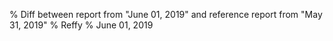% Diff between report from "June 01, 2019" and reference report from "May 31, 2019"
% Reffy
% June 01, 2019

